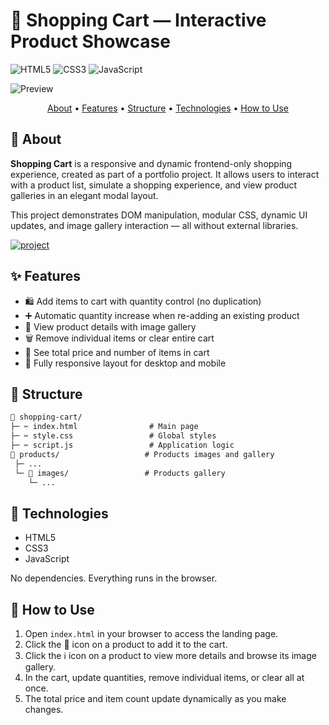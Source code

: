 # 🛒 Shopping Cart — Interactive Product Showcase

![HTML5](https://img.shields.io/badge/html5-%23E34F26.svg?style=for-the-badge&logo=html5&logoColor=white)
![CSS3](https://img.shields.io/badge/css3-%231572B6.svg?style=for-the-badge&logo=css3&logoColor=white)
![JavaScript](https://img.shields.io/badge/javascript-%23323330.svg?style=for-the-badge&logo=javascript&logoColor=%23F7DF1E)

![Preview](https://shopping-cart.byissa.tech/products/preview.png)

<p align="center">
  <a href="#about">About</a> •
  <a href="#features">Features</a> •
  <a href="#structure">Structure</a> •
  <a href="#technologies">Technologies</a> •
  <a href="#how_to_use">How to Use</a>
</p>

<h2 id="about">📌 About</h2>

**Shopping Cart** is a responsive and dynamic frontend-only shopping experience, created as part of a portfolio project. It allows users to interact with a product list, simulate a shopping experience, and view product galleries in an elegant modal layout.

This project demonstrates DOM manipulation, modular CSS, dynamic UI updates, and image gallery interaction — all without external libraries.

[![project](https://img.shields.io/badge/📱Visit_this_project-000?style=for-the-badge&logo=project)](https://shopping-cart.byissa.tech)

<h2 id="features">✨ Features</h2>

- 🛍 Add items to cart with quantity control (no duplication)
- ➕ Automatic quantity increase when re-adding an existing product
- 🧾 View product details with image gallery
- 🗑 Remove individual items or clear entire cart
- 🧮 See total price and number of items in cart
- 📱 Fully responsive layout for desktop and mobile

<h2 id="structure">📁 Structure</h2>

```txt
🛒 shopping-cart/
├─ ✂ index.html                # Main page
├─ ✂ style.css                 # Global styles
├─ ✂ script.js                 # Application logic
📂 products/                   # Products images and gallery
 ├─ ...                     
 └─ 📂 images/                 # Products gallery
    └─ ...                 
```

<h2 id="technologies">🧪 Technologies</h2>

- HTML5
- CSS3
- JavaScript

No dependencies. Everything runs in the browser.

<h2 id="how_to_use">🚀 How to Use</h2>

1. Open `index.html` in your browser to access the landing page.  
2. Click the 🛒 icon on a product to add it to the cart.  
3. Click the ℹ️ icon on a product to view more details and browse its image gallery.  
4. In the cart, update quantities, remove individual items, or clear all at once.  
5. The total price and item count update dynamically as you make changes.